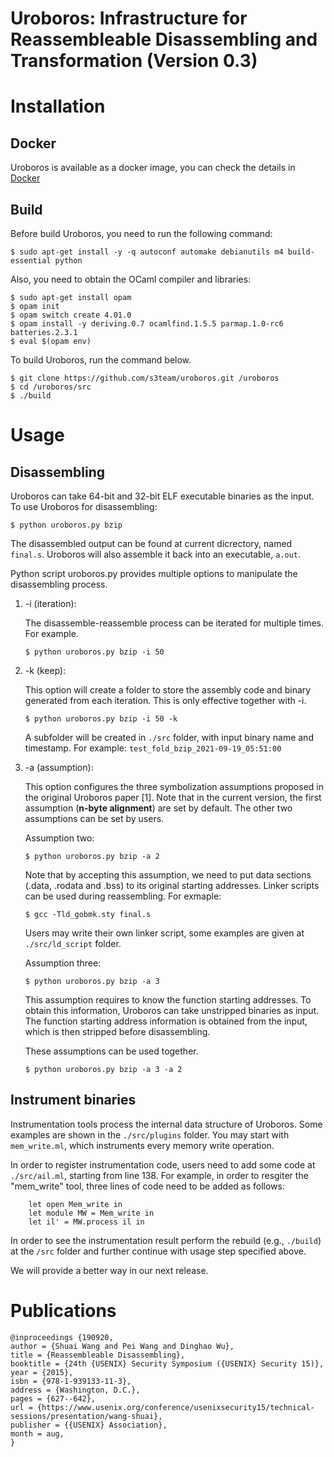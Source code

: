 # Uroboros: Infrastructure for Reassembleable Disassembling and Transformation (Version 0.3)

# Installation

## Docker

Uroboros is available as a docker image, you can check the details in [Docker](Docker)


## Build

Before build Uroboros, you need to run the following command:
```
$ sudo apt-get install -y -q autoconf automake debianutils m4 build-essential python
```

Also, you need to obtain the OCaml compiler and libraries:
```
$ sudo apt-get install opam
$ opam init
$ opam switch create 4.01.0
$ opam install -y deriving.0.7 ocamlfind.1.5.5 parmap.1.0-rc6 batteries.2.3.1
$ eval $(opam env)
```

To build Uroboros, run the command below.
```
$ git clone https://github.com/s3team/uroboros.git /uroboros
$ cd /uroboros/src
$ ./build
```
# Usage
## Disassembling

Uroboros can take 64-bit and 32-bit ELF executable binaries as the
input. To use Uroboros for disassembling:
```
$ python uroboros.py bzip
```
The disassembled output can be found at current dicrectory, named
`final.s`. Uroboros will also assemble it back into an executable,
`a.out`.

Python script uroboros.py provides multiple options to manipulate the
disassembling process.

1. -i (iteration):

    The disassemble-reassemble process can be iterated for multiple times. For example.
    ```
    $ python uroboros.py bzip -i 50
    ```
2. -k (keep):

    This option will create a folder to store the assembly code and binary generated from each iteration.  This is only effective together with -i.
    ```
    $ python uroboros.py bzip -i 50 -k
    ````
    A subfolder will be created in `./src` folder, with input binary name and
timestamp. For example: `test_fold_bzip_2021-09-19_05:51:00`

3. -a (assumption):

    This option configures the three symbolization assumptions proposed in
the original Uroboros paper [1]. Note that in the current version, the
first assumption (**n-byte alignment**) are set by default. The other
two assumptions can be set by users.

    Assumption two:
    ```
    $ python uroboros.py bzip -a 2
    ```
    Note that by accepting this assumption, we need to put data sections (.data,
.rodata and .bss) to its original starting addresses. Linker scripts can be
used during reassembling. For exmaple:
    ```
    $ gcc -Tld_gobmk.sty final.s
    ```
    Users may write their own linker script, some examples are given at
`./src/ld_script` folder.


    Assumption three:
    ```
    $ python uroboros.py bzip -a 3
    ```

    This assumption requires to know the function starting addresses. To
obtain this information, Uroboros can take unstripped binaries
as input. The function starting address information is obtained from
the input, which is then stripped before disassembling.


    These assumptions can be used together.
    ```
    $ python uroboros.py bzip -a 3 -a 2
    ```

## Instrument binaries

Instrumentation tools process the internal data structure of
Uroboros. Some examples are shown in the `./src/plugins` folder. You
may start with `mem_write.ml`, which instruments every memory write
operation.

In order to register instrumentation code, users need to add some
code at `./src/ail.ml`, starting from line 138. For example, in order to
resgiter the "mem_write" tool, three lines of code need to be added as follows:
```
    let open Mem_write in
    let module MW = Mem_write in
    let il' = MW.process il in
```
In order to see the instrumentation result perform the rebuild (e.g., `./build`) at the `/src` folder and further continue with usage step specified above.

We will provide a better way in our next release.

# Publications
```
@inproceedings {190920,
author = {Shuai Wang and Pei Wang and Dinghao Wu},
title = {Reassembleable Disassembling},
booktitle = {24th {USENIX} Security Symposium ({USENIX} Security 15)},
year = {2015},
isbn = {978-1-939133-11-3},
address = {Washington, D.C.},
pages = {627--642},
url = {https://www.usenix.org/conference/usenixsecurity15/technical-sessions/presentation/wang-shuai},
publisher = {{USENIX} Association},
month = aug,
}
```
